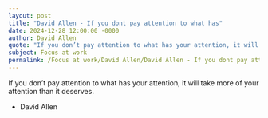 ```yaml
---
layout: post
title: "David Allen - If you dont pay attention to what has"
date: 2024-12-28 12:00:00 -0000
author: David Allen
quote: "If you don’t pay attention to what has your attention, it will take more of your attention than it deserves."
subject: Focus at work
permalink: /Focus at work/David Allen/David Allen - If you dont pay attention to what has
---
```


If you don’t pay attention to what has your attention, it will take more of your attention than it deserves.

- David Allen
